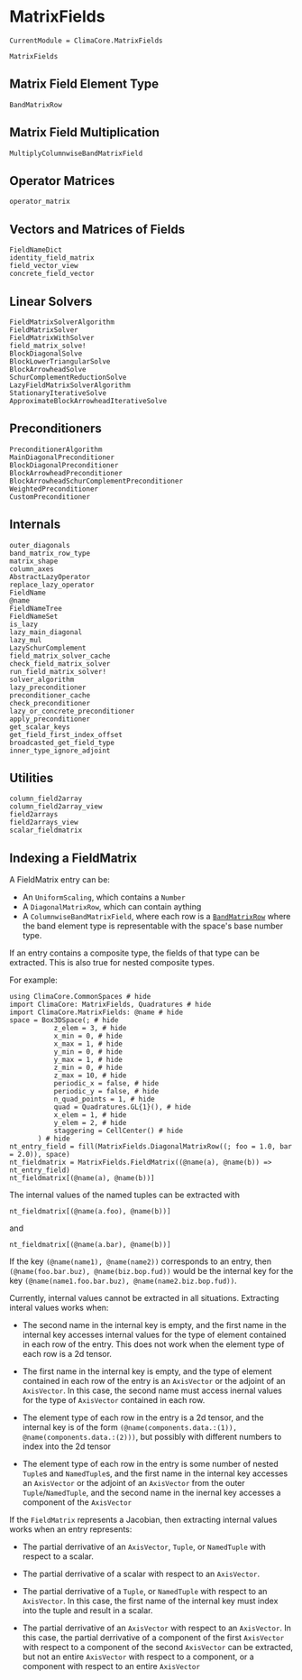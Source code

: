 # MatrixFields

```@meta
CurrentModule = ClimaCore.MatrixFields
```

```@docs
MatrixFields
```

## Matrix Field Element Type

```@docs
BandMatrixRow
```

## Matrix Field Multiplication

```@docs
MultiplyColumnwiseBandMatrixField
```

## Operator Matrices

```@docs
operator_matrix
```

## Vectors and Matrices of Fields

```@docs
FieldNameDict
identity_field_matrix
field_vector_view
concrete_field_vector
```

## Linear Solvers

```@docs
FieldMatrixSolverAlgorithm
FieldMatrixSolver
FieldMatrixWithSolver
field_matrix_solve!
BlockDiagonalSolve
BlockLowerTriangularSolve
BlockArrowheadSolve
SchurComplementReductionSolve
LazyFieldMatrixSolverAlgorithm
StationaryIterativeSolve
ApproximateBlockArrowheadIterativeSolve
```

## Preconditioners

```@docs
PreconditionerAlgorithm
MainDiagonalPreconditioner
BlockDiagonalPreconditioner
BlockArrowheadPreconditioner
BlockArrowheadSchurComplementPreconditioner
WeightedPreconditioner
CustomPreconditioner
```

## Internals

```@docs
outer_diagonals
band_matrix_row_type
matrix_shape
column_axes
AbstractLazyOperator
replace_lazy_operator
FieldName
@name
FieldNameTree
FieldNameSet
is_lazy
lazy_main_diagonal
lazy_mul
LazySchurComplement
field_matrix_solver_cache
check_field_matrix_solver
run_field_matrix_solver!
solver_algorithm
lazy_preconditioner
preconditioner_cache
check_preconditioner
lazy_or_concrete_preconditioner
apply_preconditioner
get_scalar_keys
get_field_first_index_offset
broadcasted_get_field_type
inner_type_ignore_adjoint
```

## Utilities

```@docs
column_field2array
column_field2array_view
field2arrays
field2arrays_view
scalar_fieldmatrix
```

## Indexing a FieldMatrix

A FieldMatrix entry can be:

- An `UniformScaling`, which contains a `Number`
- A `DiagonalMatrixRow`, which can contain aything
- A `ColumnwiseBandMatrixField`, where each row is a [`BandMatrixRow`](@ref) where the band element type is representable with the space's base number type.

If an entry contains a composite type, the fields of that type can be extracted.
This is also true for nested composite types.

For example:

```@example 1
using ClimaCore.CommonSpaces # hide
import ClimaCore: MatrixFields, Quadratures # hide
import ClimaCore.MatrixFields: @name # hide
space = Box3DSpace(; # hide
           z_elem = 3, # hide
           x_min = 0, # hide
           x_max = 1, # hide
           y_min = 0, # hide
           y_max = 1, # hide
           z_min = 0, # hide
           z_max = 10, # hide
           periodic_x = false, # hide
           periodic_y = false, # hide
           n_quad_points = 1, # hide
           quad = Quadratures.GL{1}(), # hide
           x_elem = 1, # hide
           y_elem = 2, # hide
           staggering = CellCenter() # hide
       ) # hide
nt_entry_field = fill(MatrixFields.DiagonalMatrixRow((; foo = 1.0, bar = 2.0)), space)
nt_fieldmatrix = MatrixFields.FieldMatrix((@name(a), @name(b)) => nt_entry_field)
nt_fieldmatrix[(@name(a), @name(b))]
```

The internal values of the named tuples can be extracted with

```@example 1
nt_fieldmatrix[(@name(a.foo), @name(b))]
```

and

```@example 1
nt_fieldmatrix[(@name(a.bar), @name(b))]
```

If the key `(@name(name1), @name(name2))` corresponds to an entry, then
`(@name(foo.bar.buz), @name(biz.bop.fud))` would be the internal key for the key
`(@name(name1.foo.bar.buz), @name(name2.biz.bop.fud))`.

Currently, internal values cannot be extracted in all situations. Extracting interal values
works when:

- The second name in the internal key is empty, and the first name in the internal key accesses internal values for the type of element contained in each row of the entry. This does not work when the element type of each row is a 2d tensor.

- The first name in the internal key is empty, and the type of element contained in each row of the entry is an `AxisVector` or the adjoint of an `AxisVector`. In this case, the second name must access inernal values for the type of `AxisVector` contained in each row.

- The element type of each row in the entry is a 2d tensor, and the internal key is of the form `(@name(components.data.:(1)), @name(components.data.:(2)))`, but possibly with different numbers to index into the 2d tensor

- The element type of each row in the entry is some number of nested `Tuple`s and `NamedTuple`s, and the first name in the internal key accesses an `AxisVector` or the adjoint of an `AxisVector` from the outer `Tuple`/`NamedTuple`, and the second name in the inernal key accesses a component of the `AxisVector`

If the `FieldMatrix` represents a Jacobian, then extracting internal values works when an entry represents:

- The partial derrivative of an `AxisVector`, `Tuple`, or `NamedTuple` with respect to a scalar.

- The partial derrivative of a scalar with respect to an `AxisVector`.

- The partial derrivative of a `Tuple`, or `NamedTuple` with respect to an `AxisVector`. In this case, the first name of the internal key must index into the tuple and result in a scalar.

- The partial derrivative of an `AxisVector` with respect to an `AxisVector`. In this case, the partial derrivative of a component of the first `AxisVector` with respect to a component of the second `AxisVector` can be extracted, but not an entire `AxisVector` with respect to a component, or a component with respect to an entire `AxisVector`

